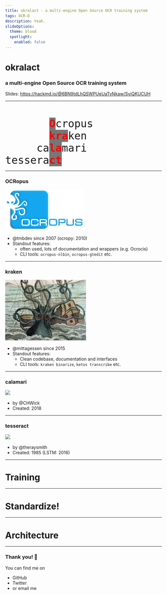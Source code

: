 ```yaml
---
title: okralact - a multi-engine Open Source OCR training system
tags: OCR-D
description: Yeah.
slideOptions:
  theme: blood
  spotlight:
    enabled: false
---
```


<style>
.kb-hi { 
	color: red;
	background-color: #00000088;
}
.dark-bg {
	background-color: #00000088 !important;
}
.light-bg {
	background-color: #ffffff88 !important;
}
</style>

# okralact

### a multi-engine Open Source OCR training system

Slides: https://hackmd.io/@6BN9tdLhQSWPUeUaTvNkaw/SyiQKUCUH

---

<!-- .slide: data-background="https://raw.githubusercontent.com/kba/2019-icdar/master/ajw6qfdhxt5e4ltqqm4c.jpg?token=AACCXVYDRIMEQMRIPFGF6525RLUU2" -->

<div style="font-family: monospace; white-space: pre; font-size: 2.4em">
       <strong class="kb-hi">O</strong>cropus            
       <strong class="kb-hi">kra</strong>ken             
     ca<strong class="kb-hi">la</strong>mari             
tessera<strong class="kb-hi">ct</strong>              
</div>

----

### OCRopus

![](https://github.com/kba/2019-icdar/raw/master/687474703a2f2f6d61646d2e64666b692e64652f5f6d656469612f6f63726f7075732e706e67)

* @tmbdev since 2007 (ocropy: 2010)
* Standout features:
	* often used, lots of documentation and wrappers (e.g. Ocrocis)
	* CLI tools: `ocropus-nlbin`, `ocropus-gtedit` etc.

----

### kraken

![](https://raw.githubusercontent.com/kba/2019-icdar/master/1*3Trbay07WLA99_czXxn_yA.jpeg?token=AACCXVYDRIMEQMRIPFGF6525RLUU2)

* @mittagessen since 2015
* Standout features:
	* Clean codebase, documentation and interfaces
	* CLI tools: `kraken binarize`, `ketos transcribe` etc.

----

### calamari 
<p>
	<img class="light-bg" src="https://avatars1.githubusercontent.com/u/40763252?v=4" height="200"/>
</p>

* by @CHWick
* Created: 2018

----

### tesseract

<p>
	<img src="https://user-images.githubusercontent.com/33478216/39959054-aa7b6138-5614-11e8-9961-25d137dcb43b.jpg" height="200"/>
</p>

* by @theraysmith
* Created: 1985 (LSTM: 2016)


---

<!-- .slide: data-background="https://petapixel.com/assets/uploads/2015/04/octopus.jpg" -->
<!-- .slide: class="dark-bg" -->

# Training

---

<!-- .slide: data-background="https://s3-us-west-1.amazonaws.com/scifindr/articles/images/cephalopods/cephalopods-plate_franz-anthony.jpg" -->

# Standardize!

---

<!-- .slide: data-background="https://github.com/Doreenruirui/okralact/raw/master/docs/Framework.png" -->
<!-- .slide: class="dark-bg" -->

# Architecture

---

### Thank you! :sheep: 

You can find me on

- GitHub
- Twitter
- or email me
